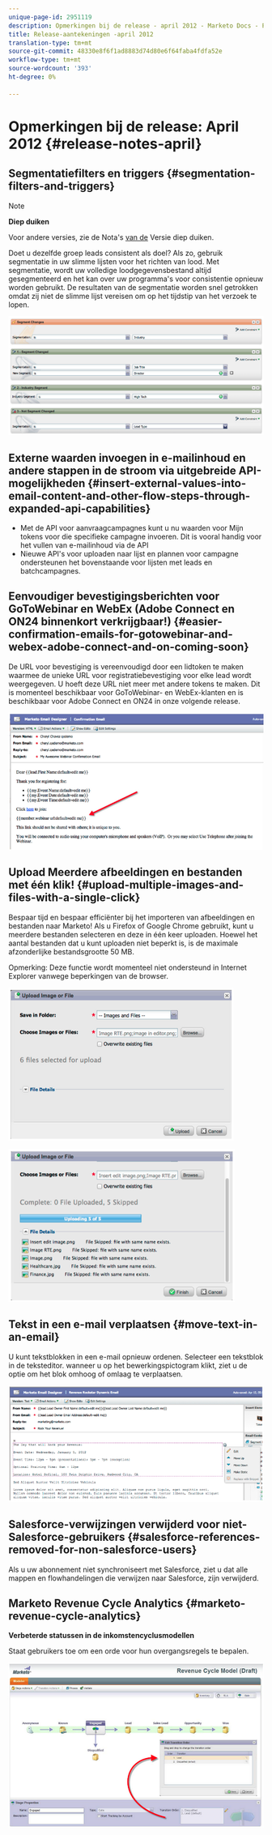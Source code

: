 ```yaml
---
unique-page-id: 2951119
description: Opmerkingen bij de release - april 2012 - Marketo Docs - Productdocumentatie
title: Release-aantekeningen -april 2012
translation-type: tm+mt
source-git-commit: 48330e8f6f1ad8883d74d80e6f64faba4fdfa52e
workflow-type: tm+mt
source-wordcount: '393'
ht-degree: 0%

---
```



# Opmerkingen bij de release: April 2012 {#release-notes-april}

## Segmentatiefilters en triggers {#segmentation-filters-and-triggers}

>[!NOTE]
>
>**Diep duiken**
>
>Voor andere versies, zie de Nota&#39;s [van de](http://docs.marketo.com/display/docs/release+notes) Versie diep duiken.

Doet u dezelfde groep leads consistent als doel? Als zo, gebruik segmentatie in uw slimme lijsten voor het richten van lood. Met segmentatie, wordt uw volledige loodgegevensbestand altijd gesegmenteerd en het kan over uw programma&#39;s voor consistentie opnieuw worden gebruikt. De resultaten van de segmentatie worden snel getrokken omdat zij niet de slimme lijst vereisen om op het tijdstip van het verzoek te lopen.

![](assets/image2014-9-23-10-3a3-3a57.png)

## Externe waarden invoegen in e-mailinhoud en andere stappen in de stroom via uitgebreide API-mogelijkheden {#insert-external-values-into-email-content-and-other-flow-steps-through-expanded-api-capabilities}

* Met de API voor aanvraagcampagnes kunt u nu waarden voor Mijn tokens voor die specifieke campagne invoeren. Dit is vooral handig voor het vullen van e-mailinhoud via de API
* Nieuwe API&#39;s voor uploaden naar lijst en plannen voor campagne ondersteunen het bovenstaande voor lijsten met leads en batchcampagnes.

## Eenvoudiger bevestigingsberichten voor GoToWebinar en WebEx (Adobe Connect en ON24 binnenkort verkrijgbaar!) {#easier-confirmation-emails-for-gotowebinar-and-webex-adobe-connect-and-on-coming-soon}

De URL voor bevestiging is vereenvoudigd door een lidtoken te maken waarmee de unieke URL voor registratiebevestiging voor elke lead wordt weergegeven. U hoeft deze URL niet meer met andere tokens te maken. Dit is momenteel beschikbaar voor GoToWebinar- en WebEx-klanten en is beschikbaar voor Adobe Connect en ON24 in onze volgende release.

![](assets/image2014-9-23-10-3a4-3a18.png)

## Upload Meerdere afbeeldingen en bestanden met één klik! {#upload-multiple-images-and-files-with-a-single-click}

Bespaar tijd en bespaar efficiënter bij het importeren van afbeeldingen en bestanden naar Marketo! Als u Firefox of Google Chrome gebruikt, kunt u meerdere bestanden selecteren en deze in één keer uploaden. Hoewel het aantal bestanden dat u kunt uploaden niet beperkt is, is de maximale afzonderlijke bestandsgrootte 50 MB.

Opmerking: Deze functie wordt momenteel niet ondersteund in Internet Explorer vanwege beperkingen van de browser.

![](assets/image2014-9-23-10-3a4-3a32.png)

![](assets/image2014-9-23-10-3a4-3a46.png)

## Tekst in een e-mail verplaatsen {#move-text-in-an-email}

U kunt tekstblokken in een e-mail opnieuw ordenen. Selecteer een tekstblok in de teksteditor. wanneer u op het bewerkingspictogram klikt, ziet u de optie om het blok omhoog of omlaag te verplaatsen.

![](assets/image2014-9-23-10-3a5-3a1.png)

## Salesforce-verwijzingen verwijderd voor niet-Salesforce-gebruikers {#salesforce-references-removed-for-non-salesforce-users}

Als u uw abonnement niet synchroniseert met Salesforce, ziet u dat alle mappen en flowhandelingen die verwijzen naar Salesforce, zijn verwijderd.

## Marketo Revenue Cycle Analytics {#marketo-revenue-cycle-analytics}

**Verbeterde statussen in de inkomstencyclusmodellen**

Staat gebruikers toe om een orde voor hun overgangsregels te bepalen.

![](assets/image2014-9-23-10-3a5-3a17.png)

